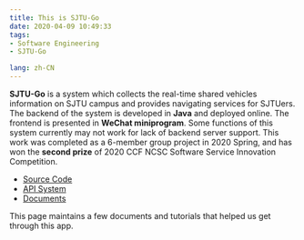 ```yaml
---
title: This is SJTU-Go
date: 2020-04-09 10:49:33
tags: 
- Software Engineering
- SJTU-Go

lang: zh-CN
---
```



<!--more-->


**SJTU-Go** is a system which collects the real-time shared vehicles information on SJTU campus and provides navigating services for SJTUers. The backend of the system is developed in **Java** and deployed online. The frontend is presented in **WeChat miniprogram**. Some functions of this system currently may not work for lack of backend server support. This work was completed as a 6-member group project in 2020 Spring, and has won the **second prize** of 2020 CCF NCSC Software Service Innovation Competition.

- [Source Code](https://github.com/ltzone/SJTU-Go)
- [API System](https://api.ltzhou.com/swagger-ui.html)
- [Documents](https://1drv.ms/u/s!AqXD2GiI6Tj2gaJaDWntlBhQ--QA_Q?e=FodbYt)

This page maintains a few documents and tutorials that helped us get through this app.